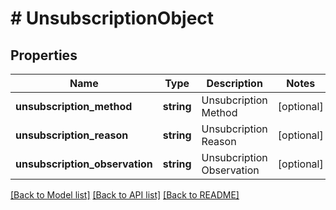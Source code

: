 # # UnsubscriptionObject

## Properties

Name | Type | Description | Notes
------------ | ------------- | ------------- | -------------
**unsubscription_method** | **string** | Unsubcription Method | [optional]
**unsubscription_reason** | **string** | Unsubcription Reason | [optional]
**unsubscription_observation** | **string** | Unsubcription Observation | [optional]

[[Back to Model list]](../../README.md#models) [[Back to API list]](../../README.md#endpoints) [[Back to README]](../../README.md)
